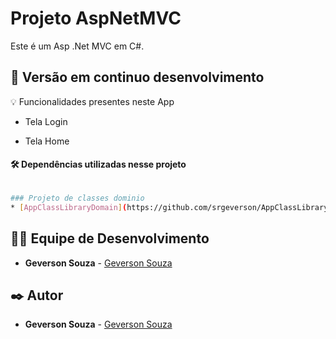 # Projeto AspNetMVC
Este é um Asp .Net MVC em C#.

## 📌 Versão em continuo desenvolvimento

💡 Funcionalidades presentes neste App

* Tela Login

* Tela Home

#### 🛠️ Dependências utilizadas nesse projeto

```bash

### Projeto de classes dominio
* [AppClassLibraryDomain](https://github.com/srgeverson/AppClassLibraryDomain)

```

## 👨‍💻 Equipe de Desenvolvimento

* **Geverson Souza** - [Geverson Souza](https://www.linkedin.com/in/srgeverson/)

## ✒️ Autor

* **Geverson Souza** - [Geverson Souza](https://www.linkedin.com/in/srgeverson/)